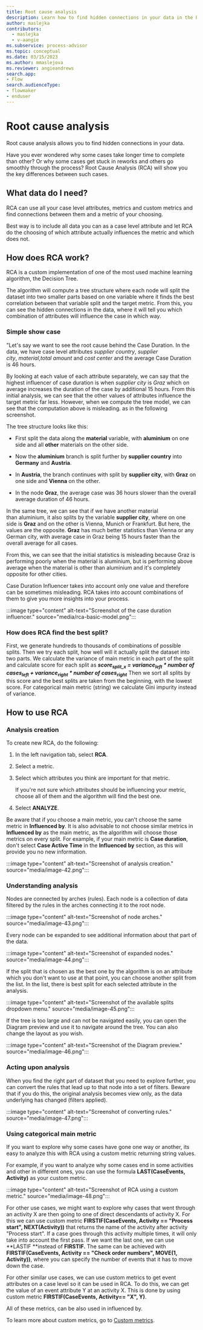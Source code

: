 ```yaml
---
title: Root cause analysis
description: Learn how to find hidden connections in your data in the Power Automate Process Mining desktop app.
author: maslejka
contributors:
  - maslejka
  - v-aangie
ms.subservice: process-advisor
ms.topic: conceptual
ms.date: 03/15/2023
ms.author: mmaslejova
ms.reviewer: angieandrews
search.app:
- Flow
search.audienceType:
- flowmaker
- enduser
---
```


# Root cause analysis

Root cause analysis allows you to find hidden connections in your data.

Have you ever wondered why some cases take longer time to complete than other? Or why some cases get stuck in reworks and others go smoothly through the process? Root Cause Analysis (RCA) will show you the key differences between such cases.

## What data do I need?

RCA can use all your case level attributes, metrics and custom metrics and find connections between them and a metric of your choosing.

Best way is to include all data you can as a case level attribute and let RCA do the choosing of which attribute actually influences the metric and which does not.

## How does RCA work?

RCA is a custom implementation of one of the most used machine learning algorithm, the Decision Tree.

The algorithm will compute a tree structure where each node will split the dataset into two smaller parts based on one variable where it finds the best correlation between that variable split and the target metric. From this, you can see the hidden connections in the data, where it will tell you which combination of attributes will influence the case in which way.

### Simple show case

"Let's say we want to see the root cause behind the Case Duration. In the data, we have case level attributes *supplier country*, *supplier city*, *material*,*total amount* and *cost center* and the average Case Duration is 46 hours.

By looking at each value of each attribute separately, we can say that the highest influencer of case duration is when *supplier city* is *Graz* which on average increases the duration of the case by additional 15 hours. From this initial analysis, we can see that the other values of attributes influence the target metric far less. However, when we compute the tree model, we can see that the computation above is misleading. as in the following screenshot.

The tree structure looks like this: 

- First split the data along the **material** variable, with **aluminium** on one side and all **other** materials on the other side.

- Now the **aluminium** branch is split further by **supplier country** into **Germany** and **Austria**. 

- In **Austria**, the branch continues with split by **supplier city**, with **Graz** on one side and **Vienna** on the other.

- In the node **Graz**, the average case was 36 hours slower than the overall average duration of 46 hours.

In the same tree, we can see that if we have another material than aluminium, it also splits by the variable **supplier city**, where on one side is **Graz** and on the other is Vienna, Munich or Frankfurt. But here, the values are the opposite. **Graz** has much better statistics than Vienna or any German city, with average case in Graz being 15 hours faster than the overall average for all cases.

From this, we can see that the initial statistics is misleading because Graz is performing poorly when the material is aluminium, but is performing above average when the material is other than aluminium and it's completely opposite for other cities.

Case Duration Influencer takes into account only one value and therefore can be sometimes misleading. RCA takes into account combinations of them to give you more insights into your process.

:::image type="content" alt-text="Screenshot of the case duration influencer." source="media/rca-basic-model.png":::

### How does RCA find the best split?

First, we generate hundreds to thousands of combinations of possible splits. Then we try each split, how well will it actually split the dataset into two parts. We calculate the variance of main metric in each part of the split and calculate score for each split as
***score<sub>split_x</sub> = variance<sub>left</sub> * number of cases<sub>left</sub> + variance<sub>right</sub> * number of cases<sub>right</sub>***
Then we sort all splits by this score and the best splits are taken from the beginning, with the lowest score.
For categorical main metric (string) we calculate Gini impurity instead of variance.

## How to use RCA

### Analysis creation

To create new RCA, do the following:

1. In the left navigation tab, select **RCA**.

1. Select a metric.

1. Select which attributes you think are important for that metric.

   If you're not sure which attributes should be influencing your metric, choose all of them and the algorithm will find the best one.

1. Select **ANALYZE**.

Be aware that if you choose a main metric, you can't choose the same metric in **Influenced by**. It is also advisable to not choose similar metrics in **Influenced by** as the main metric, as the algorithm will choose those metrics on every split. For example, if your main metric is **Case duration**, don't select **Case Active Time** in the **Influenced by** section, as this will provide you no new information.

:::image type="content" alt-text="Screenshot of analysis creation." source="media/image-42.png":::

### **Understanding analysis**

Nodes are connected by arches (rules). Each node is a collection of data filtered by the rules in the arches connecting it to the root node.

:::image type="content" alt-text="Screenshot of node arches." source="media/image-43.png":::

Every node can be expanded to see additional information about that part of the data.

:::image type="content" alt-text="Screenshot of expanded nodes." source="media/image-44.png":::

If the split that is chosen as the best one by the algorithm is on an attribute which you don't want to use at that point, you can choose another split from the list. In the list, there is best split for each selected attribute in the analysis.

:::image type="content" alt-text="Screenshot of the available splits dropdown menu." source="media/image-45.png":::

If the tree is too large and can not be navigated easily, you can open the Diagram preview and use it to navigate around the tree. You can also change the layout as you wish.

:::image type="content" alt-text="Screenshot of the Diagram preview." source="media/image-46.png":::

### **Acting upon analysis**

When you find the right part of dataset that you need to explore further, you can convert the rules that lead up to that node into a set of filters. Beware that if you do this, the original analysis becomes view only, as the data underlying has changed (filters applied).

:::image type="content" alt-text="Screenshot of converting rules." source="media/image-47.png":::

### Using categorical main metric

If you want to explore why some cases have gone one way or another, its easy to analyze this with RCA using a custom metric returning string values.

For example, if you want to analyze why some cases end in some activities and other in different ones, you can use the formula **LAST(CaseEvents, Activity)** as your custom metric.

:::image type="content" alt-text="Screenshot of RCA using a custom metric." source="media/image-48.png":::

For other use cases, we might want to explore why cases that went through an activity X are then going to one of direct descendants of activity X. For this we can use custom metric **FIRSTIF(CaseEvents, Activity == "Process start", NEXT(Activity))** that returns the name of the activity after activity "Process start". If a case goes through this activity multiple times, it will only take into account the first pass. If we want the last one, we can use **LASTIF **instead of **FIRSTIF.**
The same can be achieved with **FIRSTIF(CaseEvents, Activity == "Check order numbers", MOVE(1, Activity))**, where you can specify the number of events that it has to move down the case.

For other similar use cases, we can use custom metrics to get event attributes on a case level so it can be used in RCA. To do this, we can get the value of an event attribute Y at an activity X. This is done by using custom metric **FIRSTIF(CaseEvents, Activity== "X", Y)**.

All of these metrics, can be also used in influenced by.

To learn more about custom metrics, go to [Custom metrics](other-operations.md).

